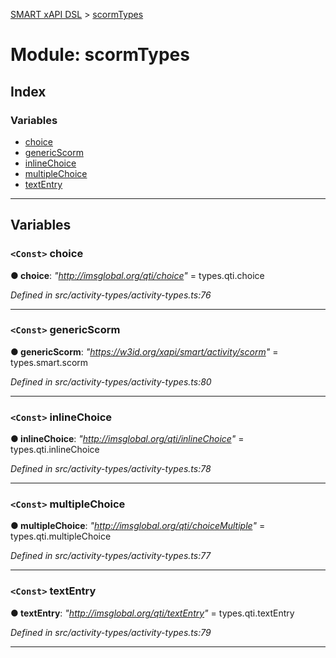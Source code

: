 [SMART xAPI DSL](../README.md) > [scormTypes](../modules/scormtypes.md)

# Module: scormTypes

## Index

### Variables

* [choice](scormtypes.md#choice)
* [genericScorm](scormtypes.md#genericscorm)
* [inlineChoice](scormtypes.md#inlinechoice)
* [multipleChoice](scormtypes.md#multiplechoice)
* [textEntry](scormtypes.md#textentry)

---

## Variables

<a id="choice"></a>

### `<Const>` choice

**● choice**: *"http://imsglobal.org/qti/choice"* =  types.qti.choice

*Defined in src/activity-types/activity-types.ts:76*

___
<a id="genericscorm"></a>

### `<Const>` genericScorm

**● genericScorm**: *"https://w3id.org/xapi/smart/activity/scorm"* =  types.smart.scorm

*Defined in src/activity-types/activity-types.ts:80*

___
<a id="inlinechoice"></a>

### `<Const>` inlineChoice

**● inlineChoice**: *"http://imsglobal.org/qti/inlineChoice"* =  types.qti.inlineChoice

*Defined in src/activity-types/activity-types.ts:78*

___
<a id="multiplechoice"></a>

### `<Const>` multipleChoice

**● multipleChoice**: *"http://imsglobal.org/qti/choiceMultiple"* =  types.qti.multipleChoice

*Defined in src/activity-types/activity-types.ts:77*

___
<a id="textentry"></a>

### `<Const>` textEntry

**● textEntry**: *"http://imsglobal.org/qti/textEntry"* =  types.qti.textEntry

*Defined in src/activity-types/activity-types.ts:79*

___

